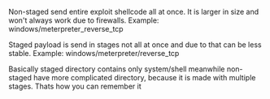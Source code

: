 Non-staged send entire exploit shellcode all at once. It is larger in size and won't always work due to firewalls. Example: windows/meterpreter_reverse_tcp

Staged payload is send in stages not all at once and due to that can be less stable. Example: windows/meterpreter/reverse_tcp

Basically staged directory contains only system/shell meanwhile non-staged have more complicated directory, because it is made with multiple stages. Thats how you can remember it
